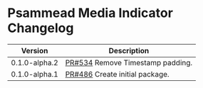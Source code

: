 # Psammead Media Indicator Changelog

<!-- prettier-ignore -->
| Version | Description |
| ------- | ----------- |
| 0.1.0-alpha.2 | [PR#534](https://github.com/BBC-News/psammead/pull/XXX) Remove Timestamp padding. |
| 0.1.0-alpha.1 | [PR#486](https://github.com/BBC-News/psammead/pull/486) Create initial package. |
